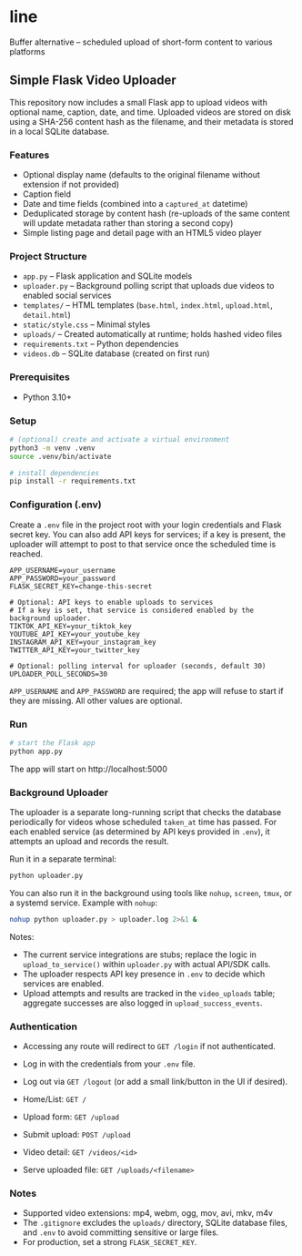 # line
Buffer alternative – scheduled upload of short-form content to various platforms

## Simple Flask Video Uploader

This repository now includes a small Flask app to upload videos with optional name, caption, date, and time. Uploaded videos are stored on disk using a SHA-256 content hash as the filename, and their metadata is stored in a local SQLite database.

### Features
- Optional display name (defaults to the original filename without extension if not provided)
- Caption field
- Date and time fields (combined into a `captured_at` datetime)
- Deduplicated storage by content hash (re-uploads of the same content will update metadata rather than storing a second copy)
- Simple listing page and detail page with an HTML5 video player

### Project Structure
- `app.py` – Flask application and SQLite models
- `uploader.py` – Background polling script that uploads due videos to enabled social services
- `templates/` – HTML templates (`base.html`, `index.html`, `upload.html`, `detail.html`)
- `static/style.css` – Minimal styles
- `uploads/` – Created automatically at runtime; holds hashed video files
- `requirements.txt` – Python dependencies
- `videos.db` – SQLite database (created on first run)

### Prerequisites
- Python 3.10+

### Setup
```bash
# (optional) create and activate a virtual environment
python3 -m venv .venv
source .venv/bin/activate

# install dependencies
pip install -r requirements.txt
```

### Configuration (.env)
Create a `.env` file in the project root with your login credentials and Flask secret key. You can also add API keys for services; if a key is present, the uploader will attempt to post to that service once the scheduled time is reached.

```
APP_USERNAME=your_username
APP_PASSWORD=your_password
FLASK_SECRET_KEY=change-this-secret

# Optional: API keys to enable uploads to services
# If a key is set, that service is considered enabled by the background uploader.
TIKTOK_API_KEY=your_tiktok_key
YOUTUBE_API_KEY=your_youtube_key
INSTAGRAM_API_KEY=your_instagram_key
TWITTER_API_KEY=your_twitter_key

# Optional: polling interval for uploader (seconds, default 30)
UPLOADER_POLL_SECONDS=30
```

`APP_USERNAME` and `APP_PASSWORD` are required; the app will refuse to start if they are missing. All other values are optional.

### Run
```bash
# start the Flask app
python app.py
```

The app will start on http://localhost:5000

### Background Uploader
The uploader is a separate long-running script that checks the database periodically for videos whose scheduled `taken_at` time has passed. For each enabled service (as determined by API keys provided in `.env`), it attempts an upload and records the result.

Run it in a separate terminal:

```bash
python uploader.py
```

You can also run it in the background using tools like `nohup`, `screen`, `tmux`, or a systemd service. Example with `nohup`:

```bash
nohup python uploader.py > uploader.log 2>&1 &
```

Notes:
- The current service integrations are stubs; replace the logic in `upload_to_service()` within `uploader.py` with actual API/SDK calls.
- The uploader respects API key presence in `.env` to decide which services are enabled.
- Upload attempts and results are tracked in the `video_uploads` table; aggregate successes are also logged in `upload_success_events`.

### Authentication
- Accessing any route will redirect to `GET /login` if not authenticated.
- Log in with the credentials from your `.env` file.
- Log out via `GET /logout` (or add a small link/button in the UI if desired).

- Home/List: `GET /`
- Upload form: `GET /upload`
- Submit upload: `POST /upload`
- Video detail: `GET /videos/<id>`
- Serve uploaded file: `GET /uploads/<filename>`

### Notes
- Supported video extensions: mp4, webm, ogg, mov, avi, mkv, m4v
- The `.gitignore` excludes the `uploads/` directory, SQLite database files, and `.env` to avoid committing sensitive or large files.
- For production, set a strong `FLASK_SECRET_KEY`.

